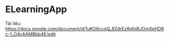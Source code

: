 # ELearningApp

Tài liệu: https://docs.google.com/document/d/1uKO8ccqQ_8ZdrEz8qfnRJOmXeHD6c-1_O4cAAMBbb4E/edit
